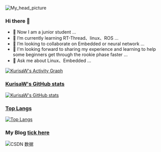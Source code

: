 ![My_head_picture](https://user-images.githubusercontent.com/98592772/209309360-57cc64cc-5b0b-4df8-abf8-4ab227319e43.jpg)

### Hi there 👋

- 🔭 Now I am a junior student ...
- 🌱 I’m currently learning RT-Thread、linux、ROS ...
- 👯 I’m looking to collaborate on Embedded or neural network ...
- 🤔 I'm looking forward to sharing my experience and learning to help some beginners get through the rookie phase faster ...
- 💬 Ask me about Linux、Embedded ...

<a href="https://github.com/KurisaW"><img alt="KurisaW's Activity Graph" src="https://activity-graph.herokuapp.com/graph?username=KurisaW&bg_color=0D1117&color=5BCDEC&line=5BCDEC&point=FFFFFF&hide_border=true" />

### KurisaW's GitHub stats
![KurisaW's GitHub stats](https://github-readme-stats.vercel.app/api?username=KurisaW&show_icons=true&theme=default)

### Top Langs
[![Top Langs](https://github-readme-stats.vercel.app/api/top-langs/?username=KurisaW&layout=compact)](https://github.com/KurisaW/github-readme-stats)

### My Blog [tick here](https://blog.csdn.net/qq_56914146?spm=1000.2115.3001.5343)

![CSDN 数据](https://stats.justsong.cn/api/csdn?id=qq_56914146)
